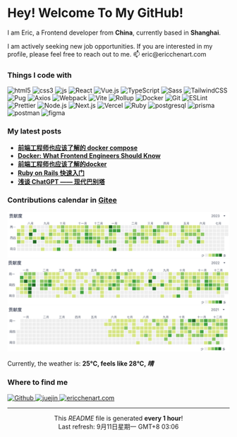 <h1>Hey! Welcome To My GitHub!</h1>

<p>I am Eric, a Frontend developer from <b>China</b>, currently based in <b>Shanghai</b>.</p>
<p>I am actively seeking new job opportunities. If you are interested in my profile, please feel free to reach out to me. 📫 eric@ericchenart.com</p>

<h3>Things I code with</h3>
<p>
  <img alt="html5" src="https://img.shields.io/badge/-HTML5-f16334?style=flat-square&logo=html5&logoColor=white" />
  <img alt="css3" src="https://img.shields.io/badge/-CSS3-3664F8?style=flat-square&logo=css3&logoColor=white" />
  <img alt="js" src="https://img.shields.io/badge/-JavaScript-EEDA4D?style=flat-square&logo=JavaScript&logoColor=white" />
  <img alt="React" src="https://img.shields.io/badge/-React.js-0a7ea3?style=flat-square&logo=react&logoColor=white" />
  <img alt="Vue.js" src="https://img.shields.io/badge/-Vue.js-31a06f?style=flat-square&logo=vue.js&logoColor=white" />
  <img alt="TypeScript" src="https://img.shields.io/badge/-TypeScript-3077c6?style=flat-square&logo=typescript&logoColor=white" />
  <img alt="Sass" src="https://img.shields.io/badge/-Sass-CC6699?style=flat-square&logo=sass&logoColor=white" />
  <img alt="TailwindCSS" src="https://img.shields.io/badge/-TailwindCSS-37bcf8?style=flat-square&logo=tailwindcss&logoColor=white" />
  <img alt="Pug" src="https://img.shields.io/badge/-Pug-A86454?style=flat-square&logo=pug&logoColor=white" />
  <img alt="Axios" src="https://img.shields.io/badge/-Axios-671CDE?style=flat-square&logo=axios&logoColor=white" />
  <img alt="Webpack" src="https://img.shields.io/badge/-Webpack-2b3a42?style=flat-square&logo=webpack&logoColor=white" />
  <img alt="Vite" src="https://img.shields.io/badge/-Vite-906cfe?style=flat-square&logo=vite&logoColor=white" />
  <img alt="Rollup" src="https://img.shields.io/badge/-Rollup-FE3333?style=flat-square&logo=rollup.js&logoColor=white" />
  <img alt="Docker" src="https://img.shields.io/badge/-Docker-003f8c?style=flat-square&logo=docker&logoColor=white" />
  <img alt="Git" src="https://img.shields.io/badge/-Git-ec5135?style=flat-square&logo=git&logoColor=white" />
  <img alt="ESLint" src="https://img.shields.io/badge/-ESLint-7d7ef1?style=flat-square&logo=eslint&logoColor=white" />
  <img alt="Prettier" src="https://img.shields.io/badge/-Prettier-f8bb45?style=flat-square&logo=prettier&logoColor=white" />
  <img alt="Node.js" src="https://img.shields.io/badge/-Node.js-7fb901?style=flat-square&logo=Node.js&logoColor=white" />
  <img alt="Next.js" src="https://img.shields.io/badge/-Next.js-2f2f2f?style=flat-square&logo=Next.js&logoColor=white" />
  <img alt="Vercel" src="https://img.shields.io/badge/-Vercel-000000?style=flat-square&logo=vercel&logoColor=white" />
  <img alt="Ruby" src="https://img.shields.io/badge/-Ruby-ab1201?style=flat-square&logo=ruby&logoColor=white" />
  <img alt="postgresql" src="https://img.shields.io/badge/-PostgreSQL-326593?style=flat-square&logo=postgresql&logoColor=white" />
  <img alt="prisma" src="https://img.shields.io/badge/-Prisma-4C51BE?style=flat-square&logo=prisma&logoColor=white" />
  <img alt="postman" src="https://img.shields.io/badge/-Postman-FE6C37?style=flat-square&logo=postman&logoColor=white" />
  <img alt="figma" src="https://img.shields.io/badge/-Figma-2C2D33?style=flat-square&logo=figma&logoColor=white" />
</p>

<h3>My latest posts</h3>
<ul>
  <li>
    <a href="https://juejin.cn/post/7263363148954845239" target="_blank">
      <b>前端工程师也应该了解的 docker compose</b>
    </a>
  </li>
  <li>
    <a href="https://medium.com/@knight174/docker-what-frontend-engineers-should-know-1dabab623e41" target="_blank">
      <b>Docker: What Frontend Engineers Should Know</b>
    </a>
  </li>
  <li>
    <a href="https://juejin.cn/post/7250029395023544376" target="_blank">
      <b>前端工程师也应该了解的docker</b>
    </a>
  </li>
  <li>
    <a href="https://juejin.cn/post/7243342597001855033" target="_blank">
      <b>Ruby on Rails 快速入门</b>
    </a>
  </li>
  <li>
    <a href="https://juejin.cn/post/7238604003600138296" target="_blank">
      <b>浅谈 ChatGPT —— 现代巴别塔</b>
    </a>
  </li>
</ul>

<h3>Contributions calendar in <a href="https://gitee.com/hp-chenpc" target="_blank">Gitee</a></h3>
<p>
  <img alt="gitee-2023" src="./images/gitee-2023.png" />
  <img alt="gitee-2022" src="./images/gitee-2022.png" />
  <img alt="gitee-2021" src="./images/gitee-2021.png" />
</p>

<p>
  Currently, the weather is: <b>25°C, feels like 28°C, <i>晴</i></b>
</p>

<h3>Where to find me</h3>
<p>
<a href="https://github.com/Knight174" target="_blank">
  <img alt="Github" src="https://img.shields.io/badge/GitHub-%2312100E.svg?&style=for-the-badge&logo=Github&logoColor=white" />
</a>
<a href="https://juejin.cn/user/2154698521972423" target="_blank">
  <img alt="juejin" src="https://img.shields.io/badge/稀土掘金-%230077B5.svg?&style=for-the-badge&logoColor=white" />
</a>
<a href="https://ericchenart.com" target="_blank">
  <img alt="ericchenart.com" src="https://img.shields.io/badge/ericchenart.com-%A5F9FBA5.svg?&style=for-the-badge&logoColor=white" />
</a>
</p>

------------

<p align="center">
This <i>README</i> file is generated <b>every 1 hour</b>!</br>Last refresh: 9月11日星期一 GMT+8 03:06
</p>


<!-- <p align="center">
  <img
    src="https://github.com/thmsgbrt/thmsgbrt/workflows/README%20build/badge.svg"
  />
  <img
    alt="Stars"
    src="https://img.shields.io/github/stars/thmsgbrt/thmsgbrt?style=flat-square&labelColor=343b41"
  />
  <img
    alt="Forks"
    src="https://img.shields.io/github/forks/thmsgbrt/thmsgbrt?style=flat-square&labelColor=343b41"
  />
</p> -->

